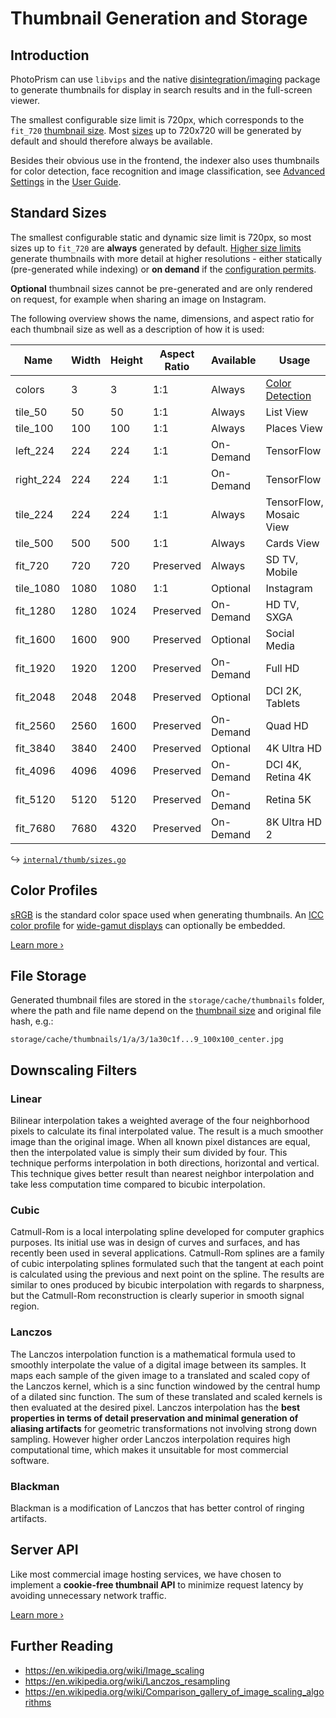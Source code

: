 # Thumbnail Generation and Storage

## Introduction

PhotoPrism can use `libvips` and the native [disintegration/imaging](https://github.com/disintegration/imaging) package to generate thumbnails for display in search results and in the full-screen viewer.

The smallest configurable size limit is 720px, which corresponds to the `fit_720` [thumbnail size](#standard-sizes). Most [sizes](#standard-sizes) up to 720x720 will be generated by default and should therefore always be available.

Besides their obvious use in the frontend, the indexer also uses thumbnails for color detection, face recognition and image classification, see [Advanced Settings](../../user-guide/settings/advanced.md) in the [User Guide](../../user-guide/index.md).

## Standard Sizes

The smallest configurable static and dynamic size limit is 720px, so most sizes up to `fit_720` are **always** generated by default.
[Higher size limits](../../user-guide/settings/advanced.md#preview-images) generate thumbnails with more detail at higher resolutions - either statically (pre-generated while indexing) or **on demand** if the [configuration permits](../../getting-started/config-options.md#preview-images).

**Optional** thumbnail sizes cannot be pre-generated and are only rendered on request, for example when sharing an image on Instagram.

The following overview shows the name, dimensions, and aspect ratio for each thumbnail size as well as a description of how it is used:

| Name      | Width | Height | Aspect Ratio | Available | Usage                                    |
|-----------|-------|--------|--------------|-----------|------------------------------------------|
| colors    | 3     | 3      | 1:1          | Always    | [Color Detection](../metadata/colors.md) |
| tile_50   | 50    | 50     | 1:1          | Always    | List View                                |
| tile_100  | 100   | 100    | 1:1          | Always    | Places View                              |
| left_224  | 224   | 224    | 1:1          | On-Demand | TensorFlow                               |
| right_224 | 224   | 224    | 1:1          | On-Demand | TensorFlow                               |
| tile_224  | 224   | 224    | 1:1          | Always    | TensorFlow, Mosaic View                  |
| tile_500  | 500   | 500    | 1:1          | Always    | Cards View                               |
| fit_720   | 720   | 720    | Preserved    | Always    | SD TV, Mobile                            |
| tile_1080 | 1080  | 1080   | 1:1          | Optional  | Instagram                                |
| fit_1280  | 1280  | 1024   | Preserved    | On-Demand | HD TV, SXGA                              |
| fit_1600  | 1600  | 900    | Preserved    | Optional  | Social Media                             |
| fit_1920  | 1920  | 1200   | Preserved    | On-Demand | Full HD                                  |
| fit_2048  | 2048  | 2048   | Preserved    | Optional  | DCI 2K, Tablets                          |
| fit_2560  | 2560  | 1600   | Preserved    | On-Demand | Quad HD                                  |
| fit_3840  | 3840  | 2400   | Preserved    | Optional  | 4K Ultra HD                              |
| fit_4096  | 4096  | 4096   | Preserved    | On-Demand | DCI 4K, Retina 4K                        |
| fit_5120  | 5120  | 5120   | Preserved    | On-Demand | Retina 5K                                |
| fit_7680  | 7680  | 4320   | Preserved    | On-Demand | 8K Ultra HD 2                            |

↪ [`internal/thumb/sizes.go`](https://github.com/photoprism/photoprism/blob/develop/internal/thumb/sizes.go)

## Color Profiles

[sRGB](https://en.wikipedia.org/wiki/SRGB) is the standard color space used when generating thumbnails. An [ICC color profile](colors.md#icc-profiles) for [wide-gamut displays](https://en.wikipedia.org/wiki/Gamut) can optionally be embedded.

[Learn more ›](colors.md#icc-profiles)

## File Storage

Generated thumbnail files are stored in the `storage/cache/thumbnails` folder, where the path and file name depend on the [thumbnail size](#standard-sizes) and original file hash, e.g.:

```
storage/cache/thumbnails/1/a/3/1a30c1f...9_100x100_center.jpg
```

## Downscaling Filters

### Linear

Bilinear interpolation takes a weighted average of the four
neighborhood pixels to calculate its final interpolated
value. The result is a much smoother image than the original
image. When all known pixel distances are equal, then the
interpolated value is simply their sum divided by four.
This technique performs interpolation in both directions,
horizontal and vertical. This technique gives better result
than nearest neighbor interpolation and take less
computation time compared to bicubic interpolation.

### Cubic

Catmull-Rom is a local interpolating spline developed for
computer graphics purposes. Its initial use was in design
of curves and surfaces, and has recently been used in
several applications. Catmull-Rom splines are a family of
cubic interpolating splines formulated such that the
tangent at each point is calculated using the previous and
next point on the spline. The results are similar to ones
produced by bicubic interpolation with regards to
sharpness, but the Catmull-Rom reconstruction is clearly
superior in smooth signal region.

### Lanczos

The Lanczos interpolation function is a mathematical formula
used to smoothly interpolate the value of a digital
image between its samples. It maps each sample of the
given image to a translated and scaled copy of the Lanczos
kernel, which is a sinc function windowed by the central
hump of a dilated sinc function. The sum of these
translated and scaled kernels is then evaluated at the
desired pixel. Lanczos interpolation has the **best
properties in terms of detail preservation and minimal
generation of aliasing artifacts** for geometric
transformations not involving strong down sampling.
However higher order Lanczos interpolation requires high
computational time, which makes it unsuitable for
most commercial software.

### Blackman

Blackman is a modification of Lanczos that has better control of ringing artifacts.

## Server API

Like most commercial image hosting services, we have chosen to implement a **cookie-free thumbnail API** to minimize request latency by avoiding unnecessary network traffic.

[Learn more ›](../api/thumbnails.md)

## Further Reading

- https://en.wikipedia.org/wiki/Image_scaling
- https://en.wikipedia.org/wiki/Lanczos_resampling
- https://en.wikipedia.org/wiki/Comparison_gallery_of_image_scaling_algorithms
